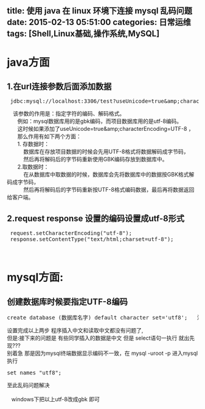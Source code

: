 title: 使用 java 在 linux 环境下连接 mysql 乱码问题
date: 2015-02-13 05:51:00
categories: 日常运维
tags: [Shell,Linux基础,操作系统,MySQL]
---
<h1>
	java方面
</h1>
<h2>
	1.在url连接参数后面添加数据
</h2>
<pre class="brush:java; toolbar:false;"> jdbc:mysql://localhost:3306/test?useUnicode=true&amp;amp;characterEncoding=utf-8</pre>
&nbsp; &nbsp; 该参数的作用是：指定字符的编码、解码格式。<br />
&nbsp; &nbsp; &nbsp; &nbsp;例如：mysql数据库用的是gbk编码，而项目数据库用的是utf-8编码。<br />
&nbsp; &nbsp; &nbsp; &nbsp;这时候如果添加了useUnicode=true&amp;amp;characterEncoding=UTF-8 ，<br />
&nbsp; &nbsp; &nbsp; &nbsp;那么作用有如下两个方面：<br />
&nbsp; &nbsp; &nbsp; &nbsp;1. 存数据时：<br />
&nbsp; &nbsp; &nbsp; &nbsp; &nbsp; &nbsp;数据库在存放项目数据的时候会先用UTF-8格式将数据解码成字节码，<br />
&nbsp; &nbsp; &nbsp; &nbsp; &nbsp; &nbsp;然后再将解码后的字节码重新使用GBK编码存放到数据库中。<br />
&nbsp; &nbsp; &nbsp; &nbsp;2.取数据时：<br />
&nbsp; &nbsp; &nbsp; &nbsp; &nbsp; &nbsp;在从数据库中取数据的时候，数据库会先将数据库中的数据按GBK格式解码成字节码，<br />
&nbsp; &nbsp; &nbsp; &nbsp; &nbsp; &nbsp;然后再将解码后的字节码重新按UTF-8格式编码数据，最后再将数据返回给客户端。<br />
<h2>
	2.request response 设置的编码设置成utf-8形式
</h2>
<pre class="brush:java; toolbar:false;"> request.setCharacterEncoding("utf-8");
 response.setContentType("text/html;charset=utf-8");</pre>
<!--more--><br />
<h1>
	mysql方面:
</h1>
<h2>
	创建数据库时候要指定UTF-8编码&nbsp;
</h2>
<pre class="brush:sql; toolbar:false;">create database (数据库名字) default character set='utf8';   注意utf8中间没有 -</pre>
设置完成以上两步 程序插入中文和读取中文都没有问题了,<br />
但是:接下来的问题是 有些同学插入的数据是中文 但是 select语句一执行 就出先现???<br />
别着急 那是因为mysql终端数据显示编码不一致，在 mysql -uroot -p 进入mysql执行<br />
<pre class="brush:sql; toolbar:false;">set names "utf8";</pre>
至此乱码问题解决<br />
<br />
&nbsp; &nbsp;windows下把以上utf-8改成gbk 即可<br />